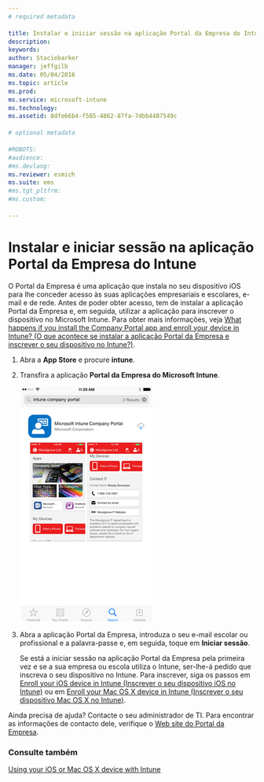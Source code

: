 ```yaml
---
# required metadata

title: Instalar e iniciar sessão na aplicação Portal da Empresa do Intune | Microsoft Intune
description:
keywords:
author: Staciebarker
manager: jeffgilb
ms.date: 05/04/2016
ms.topic: article
ms.prod:
ms.service: microsoft-intune
ms.technology:
ms.assetid: 8dfe66b4-f585-4862-87fa-7dbb4487549c

# optional metadata

#ROBOTS:
#audience:
#ms.devlang:
ms.reviewer: esmich
ms.suite: ems
#ms.tgt_pltfrm:
#ms.custom:

---
```



# Instalar e iniciar sessão na aplicação Portal da Empresa do Intune

O Portal da Empresa é uma aplicação que instala no seu dispositivo iOS para lhe conceder acesso às suas aplicações empresariais e escolares, e-mail e de rede.  Antes de poder obter acesso, tem de instalar a aplicação Portal da Empresa e, em seguida, utilizar a aplicação para inscrever o dispositivo no Microsoft Intune. Para obter mais informações, veja [What happens if you install the Company Portal app and enroll your device in Intune? (O que acontece se instalar a aplicação Portal da Empresa e inscrever o seu dispositivo no Intune?)](what-happens-if-you-install-the-company-portal-app-and-enroll-your-device-in-intune-ios.md).

1.  Abra a **App Store** e procure **intune**.

2.  Transfira a aplicação **Portal da Empresa do Microsoft Intune**.

    ![download-ios-comp-portal-app](./media/ios-cpinstall-1-cpinstore.png)

3.  Abra a aplicação Portal da Empresa, introduza o seu e-mail escolar ou profissional e a palavra-passe e, em seguida, toque em **Iniciar sessão**.

    Se está a iniciar sessão na aplicação Portal da Empresa pela primeira vez e se a sua empresa ou escola utiliza o Intune, ser-lhe-á pedido que inscreva o seu dispositivo no Intune. Para inscrever, siga os passos em [Enroll your iOS device in Intune (Inscrever o seu dispositivo iOS no Intune)](enroll-your-device-in-intune-ios.md) ou em [Enroll your Mac OS X device in Intune (Inscrever o seu dispositivo Mac OS X no Intune)](enroll-your-device-in-intune-mac-os-x.md).

Ainda precisa de ajuda? Contacte o seu administrador de TI. Para encontrar as informações de contacto dele, verifique o [Web site do Portal da Empresa](http://portal.manage.microsoft.com).

### Consulte também
[Using your iOS or Mac OS X device with Intune](using-your-ios-or-mac-os-x-device-with-intune.md)

<!--HONumber=Jun16_HO2-->


